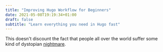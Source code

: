 ```yaml
---
title: "Improving Hugo Workflow for Beginners"
date: 2021-05-08T19:19:34+01:00
draft: false
subtitle: "Learn everything you need in Hugo fast"
---
```


This doesn't discount the fact that people all over the world suffer some kind of dystopian [nightmare](https://docs.netlify.com/configure-builds/common-configurations/hugo/).
